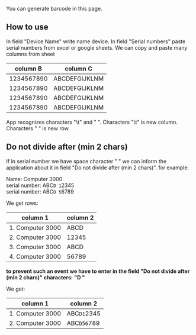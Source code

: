 You can generate barcode in this page.

## How to use

In field "Device Name" write name device.
In field "Serial numbers" paste serial numbers from excel or google sheets.
We can copy and paste many columns from sheet

| column B   | column C      |
| ---------- | ------------- |
| 1234567890 | ABCDEFGIJKLNM |
| 1234567890 | ABCDEFGIJKLNM |
| 1234567890 | ABCDEFGIJKLNM |
| 1234567890 | ABCDEFGIJKLNM |

App recognizes characters "\t" and " ".
Characters "\t" is new column.
Characters " " is new row.

## Do not divide after (min 2 chars)

If in serial number we have space character " " we can inform the application about it in field "Do not divide after (min 2 chars)".
for example:

Name: Computer 3000 <br />
serial number: ABC`D 1`2345 <br />
serial number: ABC`D 5`6789 <br />

We get rows:

| column 1         | column 2 |
| ---------------- | -------- |
| 1. Computer 3000 | ABCD     |
| 2. Computer 3000 | 12345    |
| 3. Computer 3000 | ABCD     |
| 4. Computer 3000 | 56789    |

**to prevent such an event we have to enter in the field "Do not divide after (min 2 chars)" characters:**
**"D "**

We get:

| column 1         | column 2    |
| ---------------- | ----------- |
| 1. Computer 3000 | ABC`D1`2345 |
| 2. Computer 3000 | ABC`D56`789 |
